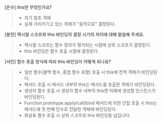 [은수] this란 무엇인가요?

> - 자기 참조 객체
> - 실제 가리키기고 있는 객체가 "동적으로" 결정된다.

[봉찬] 렉시컬 스코프와 this 바인딩의 결정 시기의 차이에 대해 말씀해 주세요.

> - 렉시컬 스코프는 함수 정의가 평가되는 시점에 상위 스코프가 결정된다.
> - this 바인딩은 함수 호출 시점에 결정된다.

[서인] 함수 호출 방식에 따라 this 바인딩이 어떻게 되나요?

> - 일반 함수(콜백 함수, 중첩 함수 포함) 호출 시 this에 전역 객체가 바인딩된다.
> - 메서드 호출 시 메서드 내부의 this는 메서드를 호출한 객체가 바인딩된다.
> - 생성자 함수 호출 시 생성자 함수 내부의 this엔 미래에 생성할 인스턴스가 바인딩된다.
> - Function.prototype.apply/call/bind 메서드에 의한 간접 호출 시 this는 메서드에 첫 번째 인수로 전달한 객체에 바인딩된다.
> - 화살표 함수 호출 시 상위 스코프로 this 바인딩을 넘깁니다.
